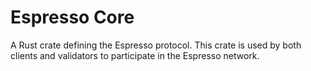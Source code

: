 <!--
 ~ Copyright (c) 2022 Espresso Systems (espressosys.com)
 ~ This file is part of the Espresso library.
 -->

# Espresso Core

A Rust crate defining the Espresso protocol. This crate is used by both clients and validators to participate in the Espresso network.

